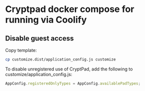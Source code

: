 # Cryptpad docker compose for running via Coolify

## Disable guest access

Copy template:

```bash
cp customize.dist/application_config.js customize
```

To disable unregistered use of CryptPad, add the following to customize/application_config.js:

```js
AppConfig.registeredOnlyTypes = AppConfig.availablePadTypes;
```
